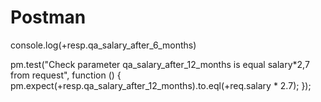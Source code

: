 # Postman
console.log(+resp.qa_salary_after_6_months)

pm.test("Check parameter qa_salary_after_12_months is equal salary*2,7 from request", function () {
    pm.expect(+resp.qa_salary_after_12_months).to.eql(+req.salary * 2.7);
});
